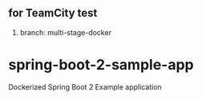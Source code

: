 ## for TeamCity test

1. branch: multi-stage-docker


# spring-boot-2-sample-app
Dockerized Spring Boot 2 Example application
